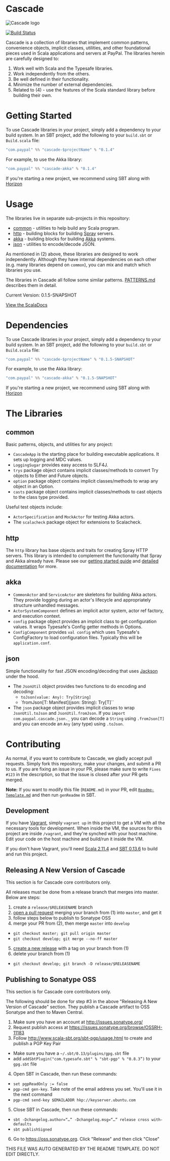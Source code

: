 # Cascade

![Cascade logo](doc/cascade.png)

[![Build Status](https://travis-ci.org/paypal/cascade.png?branch=develop)](https://travis-ci.org/paypal/cascade)

Cascade is a collection of libraries that implement common patterns,
convenience objects, implicit classes, utilities, and other foundational pieces
used in Scala applications and servers at PayPal. The libraries herein are
carefully designed to:

1. Work well with Scala and the Typesafe libraries.
2. Work independently from the others.
3. Be well defined in their functionality.
4. Minimize the number of external dependencies.
5. Related to (4) - use the features of the Scala standard library before
building their own.

# Getting Started

To use Cascade libraries in your project, simply add a dependency to your
build system. In an SBT project, add the following to your `build.sbt` or
`Build.scala` file:

```scala
"com.paypal" %% "cascade-$projectName" % "0.1.4"
```

For example, to use the Akka library:

```scala
"com.paypal" %% "cascade-akka" % "0.1.4"
```

If you're starting a new project, we recommend using SBT along with
[Horizon](https://github.com/paypal/horizon)

# Usage

The libraries live in separate sub-projects in this repository:

* [common](common/) - utilities to help build any Scala program.
* [http](http/) - building blocks for building [Spray](http://spray.io) servers.
* [akka](akka/) - building blocks for building [Akka](http://akka.io) systems.
* [json](json/) - utilities to encode/decode JSON.

As mentioned in (2) above, these libraries are designed to work independently.
Although they have internal dependencies on each other (e.g. many libraries
depend on `common`), you can mix and match which libraries you use.

The libraries in Cascade all follow some similar patterns.
[PATTERNS.md](doc/PATTERNS.md) describes them in detail.

Current Version: 0.1.5-SNAPSHOT

[View the ScalaDocs](https://paypal.github.io/Cascade/api/0.1.5-SNAPSHOT/index.html#com.paypal.cascade.package)

# Dependencies

To use Cascade libraries in your project, simply add a dependency to your
build system. In an SBT project, add the following to your `build.sbt` or
`Build.scala` file:

```scala
"com.paypal" %% "cascade-$projectName" % "0.1.5-SNAPSHOT"
```

For example, to use the Akka library:

```scala
"com.paypal" %% "cascade-akka" % "0.1.5-SNAPSHOT"
```

If you're starting a new project, we recommend using SBT along with
[Horizon](https://github.com/paypal/horizon)

# The Libraries

## common

Basic patterns, objects, and utilities for any project:

- `CascadeApp` is the starting place for building executable applications. It sets up logging and MDC values.
- `LoggingSugar` provides easy access to SLF4J.
- `trys` package object contains implicit classes/methods to convert Try objects to Either and Future objects.
- `option` package object contains implicit classes/methods to wrap any object in an Option.
- `casts` package object contains implicit classes/methods to cast objects to the class type provided.

Useful test objects include:

- `ActorSpecification` and `MockActor` for testing Akka actors.
- The `scalacheck` package object for extensions to Scalacheck.

## http

The `http` library has base objects and traits for creating Spray HTTP servers.
This library is intended to complement the functionality that Spray and Akka
already have. Please see our [getting started guide](doc/HTTP_RESOURCE_GETTING_STARTED.md)
and [detailed documentation](doc/HTTP_RESOURCE.md) for more.

## akka

- `CommonActor` and `ServiceActor` are skeletons for building Akka actors. They provide logging during an actor's
  lifecycle and appropriately structure unhandled messages.
- `ActorSystemComponent` defines an implicit actor system, actor ref factory, and execution context.
- `config` package object provides an implicit class to get configuration values. It wraps Typesafe's Config getter
    methods in Options.
- `ConfigComponent` provides `val config` which uses Typesafe's ConfigFactory to load configuration files. Typically this
  will be `application.conf`.

## json

Simple functionality for fast JSON encoding/decoding that uses [Jackson](https://github.com/FasterXML/jackson)
under the hood.

- The `JsonUtil` object provides two functions to do encoding and decoding:
    - `toJson(value: Any): Try[String]`
    - `fromJson[T: Manifest](json: String): Try[T]``
- The `json` package object provides implicit classes to wrap `JsonUtil.toJson`
and `JsonUtil.fromJson`. If you `import com.paypal.cascade.json._` you can
decode a `String` using `.fromJson[T]` and you can encode an `Any`
(any type) using `.toJson`.


# Contributing

As normal, if you want to contribute to Cascade, we gladly accept pull requests.
Simply fork this repository, make your changes, and submit a PR to us.
If you are fixing an issue in your PR, please make sure to write `Fixes #123`
in the description, so that the issue is closed after your PR gets merged.

**Note:** If you want to modify this file (`README.md`) in your PR, edit
[`Readme-Template.md`](Readme-Template.md) and then run `genReadme` in SBT.

## Development

If you have [Vagrant](http://vagrantup.com), simply `vagrant up` in this
project to get a VM with all the necessary tools for development. When inside
the VM, the sources for this project are inside `/vagrant`, and they're synched
with your host machine. Edit your code on the host machine and build/run it
inside the VM.

If you don't have Vagrant, you'll need
[Scala 2.11.4](http://scala-lang.org/download/) and
[SBT 0.13.6](http://www.scala-sbt.org/download.html) to build and run this
project.

## Releasing A New Version of Cascade

This section is for Cascade core contributors only.

All releases must be done from a release branch that merges into master.
Below are steps:

1. create a `release/$RELEASENAME` branch
2. [open a pull request](https://github.com/paypal/cascade/compare) merging
your branch from (1) into `master`, and get it
3. follow steps below to publish to Sonatype OSS
4. merge your PR from (2), then merge `master` into `develop`
  - `git checkout master; git pull origin master`
  - `git checkout develop; git merge --no-ff master`
5. [create a new release](https://github.com/paypal/cascade/releases/new) with
a tag on your branch from (1)
6. delete your branch from (1)
  - `git checkout develop; git branch -D release/$RELEASENAME`

## Publishing to Sonatype OSS

This section is for Cascade core contributors only.

The following should be done for step #3 in the above "Releasing A New Version
of Cascade" section. They publish a Cascade artifact to OSS Sonatype and then
to Maven Central.

1. Make sure you have an account at http://issues.sonatype.org/
2. Request publish access at https://issues.sonatype.org/browse/OSSRH-11183
3. Follow http://www.scala-sbt.org/sbt-pgp/usage.html to create and
publish a PGP Key Pair
  - Make sure you have a `~/.sbt/0.13/plugins/gpg.sbt` file
  - add `addSbtPlugin("com.typesafe.sbt" % "sbt-pgp" % "0.8.3”)` to your
  `gpg.sbt` file
4. Open SBT in Cascade, then run these commands:
  - `set pgpReadOnly := false`
  - `pgp-cmd gen-key`. Take note of the email address you set. You'll use
  it in the next command
  - `pgp-cmd send-key $EMAILADDR hkp://keyserver.ubuntu.com`
5. Close SBT in Cascade, then run these commands:
  - `sbt -Dchangelog.author=“…” -Dchangelog.msg=“…” release cross with-defaults`
  - `sbt publishSigned`
6. Go to https://oss.sonatype.org. Click "Release" and then click "Close"

THIS FILE WAS AUTO GENERATED BY THE README TEMPLATE. DO NOT EDIT DIRECTLY.
